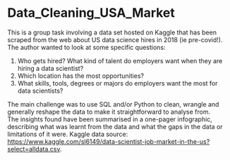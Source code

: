 # Data_Cleaning_USA_Market

This is a group task involving a data set hosted on Kaggle that has been scraped from the web about US data science hires in 2018 (ie pre-covid!). 
The author wanted to look at some specific questions:
1.	Who gets hired? What kind of talent do employers want when they are hiring a data scientist?
2.	Which location has the most opportunities?
3.	What skills, tools, degrees or majors do employers want the most for data scientists?

The main challenge was to use SQL and/or Python to clean, wrangle and generally reshape the data to make it straightforward to analyse from.  
The insights found have been summarised in a one-pager infographic, describing what was learnt from the data and what the gaps in the data or limitations of it were. 
Kaggle data source: https://www.kaggle.com/sl6149/data-scientist-job-market-in-the-us?select=alldata.csv.
